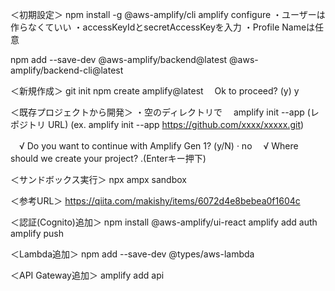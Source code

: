 ＜初期設定＞
npm install -g @aws-amplify/cli
amplify configure
・ユーザーは作らなくていい
・accessKeyIdとsecretAccessKeyを入力
・Profile Nameは任意

npm add --save-dev @aws-amplify/backend@latest @aws-amplify/backend-cli@latest

＜新規作成＞
git init
npm create amplify@latest
　Ok to proceed? (y) y

＜既存プロジェクトから開発＞
・空のディレクトリで
　amplify init --app (レポジトリ URL)
  (ex. amplify init --app https://github.com/xxxx/xxxxx.git)

　√ Do you want to continue with Amplify Gen 1? (y/N) · no
　√ Where should we create your project? .(Enterキー押下)

＜サンドボックス実行＞
npx ampx sandbox




＜参考URL＞
https://qiita.com/makishy/items/6072d4e8bebea0f1604c



＜認証(Cognito)追加＞
npm install @aws-amplify/ui-react
amplify add auth
amplify push

＜Lambda追加＞
npm add --save-dev @types/aws-lambda



＜API Gateway追加＞
amplify add api

